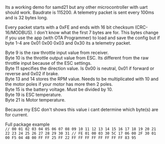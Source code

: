 Its a working demo for samd21 but any other microcontroller with uart should work. Baudrate is 115200. A telemetry packet is sent every 100ms and is 32 bytes long.<br />

Every packet starts with a 0xFE and ends with 16 bit checksum (CRC-16/MODBUS). I don't know what the first 7 bytes are for. This bytes change if you use the app (with OTA Programmer) to load and save the config but if byte 1-4 are 0x01 0x00 0x03 and 0x30 its a telemetry packet.<br />

Byte 9 is the raw throttle input value from receiver.<br />
Byte 10 is the throttle output value from ESC. Its different from the raw throttle input because of the ESC settings.<br />
Byte 11 specifies the direction value. Is 0x00 is neutral, 0x01 if forward or reverse and 0x02 if brake.<br />
Byte 13 and 14 stores the RPM value. Needs to be multiplicated with 10 and the motor poles if your motor has more then 2 poles.<br />
Byte 15 is the battery voltage. Must be divided by 10.<br />
Byte 19 is ESC temperature.<br />
Byte 21 is Motor temperature.<br />

Because my ESC don't shows this value i cant determine which byte(s) are for current.<br />

Full package example<br /> 
`
// 00 01 02 03 04 05 06 07 08 09 10 11 12 13 14 15 16 17 18 19 20 21 22 23 24 25 26 27 28 29 30 31
// FE 01 00 03 30 5C 17 06 00 2F 30 01 00 F5 04 4B 00 FF FF 25 FF 22 FF FF FF FF FF FF FF FF 83 95
`
